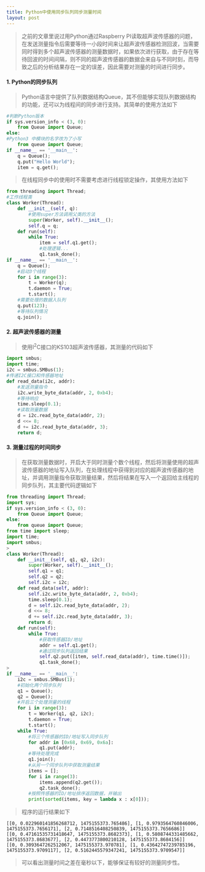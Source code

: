 ```yaml
---
title: Python中使用同步队列同步测量时间
layout: post
---
```


> 之前的文章里说过用Python通过Raspberry PI读取超声波传感器的问题，在发送测量指令后需要等待一小段时间来让超声波传感器检测回波，当需要同时得到多个超声波传感器的测量数据时，如果依次进行获取，由于存在等待回波的时间间隔，则不同的超声波传感器的数据会来自与不同时刻，而导致之后的分析结果存在一定的误差，因此需要对测量的时间进行同步。

#### 1. Python的同步队列

> Python语言中提供了队列数据结构Queue，其不但能够实现队列数据结构的功能，还可以为线程间的同步进行支持。其简单的使用方法如下
>
```python
#判断Python版本
if sys.version_info < (3, 0):
    from Queue import Queue;
else:
#Python3 中模块的名字改为了小写
    from queue import Queue;
if __name__ == '__main__':
    q = Queue();
    q.put("Hello World");
    item = q.get();
```
>
> 在线程同步中的使用时不需要考虑进行线程锁定操作，其使用方法如下
>
```python
from threading import Thread;
#工作线程类
class Worker(Thread):
    def __init__(self, q):
        #使用super方法调用父类的方法
        super(Worker, self).__init__();
        self.q = q;
    def run(self):
        while True:
            item = self.q1.get();
            #处理逻辑...
            q1.task_done();
if __name__ == '__main__':
    q = Queue();
    #启动3个线程
    for i in range(3):
        t = Worker(q);
        t.daemon = True;
        t.start();
    #需要处理的数据入队列
    q.put(123);
    #等待队列情况
    q.join();
```

#### 2. 超声波传感器的测量

> 使用I<SUP>2</SUP>C接口的KS103超声波传感器，其测量的代码如下
>
```python
import smbus;
import time;
i2c = smbus.SMBus(1);
#传递I2C接口和传感器地址
def read_data(i2c, addr):
    #发送测量指令
    i2c.write_byte_data(addr, 2, 0xb4);
    #等待响应
    time.sleep(0.1);
    #读取测量数据
    d = i2c.read_byte_data(addr, 2);
    d <<= 8;
    d += i2c.read_byte_data(addr, 3);
    return d;
```

#### 3. 测量过程的时间同步

> 在获取测量数据时，开启大于同时测量个数个线程，然后将测量使用的超声波传感器的地址写入队列，在处理线程中获得到对应的超声波传感器的地址，并调用测量指令获取测量结果，然后将结果在写入一个返回给主线程的同步队列，其主要代码逻辑如下
>
```python
from threading import Thread;
import sys;
if sys.version_info < (3, 0):
    from Queue import Queue;
else:
    from queue import Queue;
from time import sleep;
import time;
import smbus;
>
class Worker(Thread):
    def __init__(self, q1, q2, i2c):
        super(Worker, self).__init__();
        self.q1 = q1;
        self.q2 = q2;
        self.i2c = i2c;
    def read_data(self, addr):
        self.i2c.write_byte_data(addr, 2, 0xb4);
        time.sleep(0.1);
        d = self.i2c.read_byte_data(addr, 2);
        d <<= 8;
        d += self.i2c.read_byte_data(addr, 3);
        return d;
    def run(self):
        while True:
            #获取传感器ID/地址
            addr = self.q1.get();
            #通过同步队列返回结果
            self.q2.put([item, self.read_data(addr), time.time()]);
            q1.task_done();
>
if __name__ == '__main__':
    i2c = smbus.SMBus(1);
    #初始化两个同步队列
    q1 = Queue();
    q2 = Queue();
    #开启三个处理测量的线程
    for i in range(3):
        t = Worker(q1, q2, i2c);
        t.daemon = True;
        t.start();
    while True:
        #将三个传感器的ID/地址写入同步队列
        for addr in [0x68, 0x69, 0x6a]:
            q1.put(addr);
        #等待处理完成
        q1.join();
        #从另一个同步队列中获取测量结果
        items = [];
        for i in range(3):
            items.append(q2.get());
            q2.task_done();
        #按照传感器的ID/地址排序返回数据，并输出
        print(sorted(items, key = lambda x : x[0]));
```
>
> 程序的运行结果如下
>
```
[[0, 0.022960141856268712, 1475155373.765486], [1, 0.9793564760846006, 1475155373.7656171], [2, 0.7148516408250839, 1475155373.7656686]]
[[0, 0.47161535731418647, 1475155373.8682373], [1, 0.5808744331485662, 1475155373.8683677], [2, 0.4473773800210128, 1475155373.8684156]]
[[0, 0.3093647262512067, 1475155373.970781], [1, 0.43642747239785196, 1475155373.9709117], [2, 0.5162445579347241, 1475155373.9709547]]
```
> 可以看出测量时间之差在毫秒以下，能够保证有较好的测量同步性。
